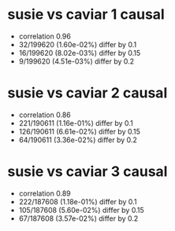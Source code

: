 # susie vs caviar  1 causal

- correlation 0.96
- 32/199620 (1.60e-02%) differ by 0.1
- 16/199620 (8.02e-03%) differ by 0.15
- 9/199620 (4.51e-03%) differ by 0.2


# susie vs caviar  2 causal

- correlation 0.86
- 221/190611 (1.16e-01%) differ by 0.1
- 126/190611 (6.61e-02%) differ by 0.15
- 64/190611 (3.36e-02%) differ by 0.2


# susie vs caviar  3 causal

- correlation 0.89
- 222/187608 (1.18e-01%) differ by 0.1
- 105/187608 (5.60e-02%) differ by 0.15
- 67/187608 (3.57e-02%) differ by 0.2


